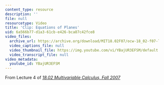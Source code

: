 ```yaml
---
content_type: resource
description: ''
file: null
resourcetype: Video
title: 'Clip: Equations of Planes'
uid: 6a566b77-d1a3-61cb-e426-bca87c42fce8
video_files:
  archive_url: https://archive.org/download/MIT18.02F07/ocw-18_02-f07-lec04_300k.mp4
  video_captions_file: null
  video_thumbnail_file: https://img.youtube.com/vi/YBajUR3EFSM/default.jpg
  video_transcript_file: null
video_metadata:
  youtube_id: YBajUR3EFSM
---
```


From Lecture 4 of [_18.02 Multivariable Calculus, Fall 2007_](/courses/18-02-multivariable-calculus-fall-2007/video_galleries/video-lectures)